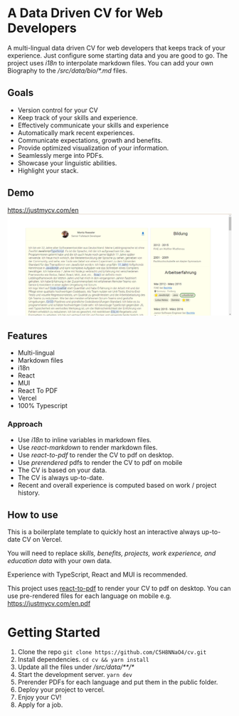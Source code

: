 # A Data Driven CV for Web Developers

A multi-lingual data driven CV for web developers that keeps track of your experience. Just configure some starting data and you are good to go. The project uses _i18n_ to interpolate markdown files. You can add your own Biography to the _/src/data/bio/\*.md_ files.

## Goals

- Version control for your CV
- Keep track of your skills and experience.
- Effectively communicate your skills and experience
- Automatically mark recent experiences.
- Communicate expectations, growth and benefits.
- Provide optimized visualization of your information.
- Seamlessly merge into PDFs.
- Showcase your linguistic abilities.
- Highlight your stack.

## Demo

https://justmycv.com/en
![alt text](public/ss.png 'Screenshot')

## Features

- Multi-lingual
- Markdown files
- i18n
- React
- MUI
- React To PDF
- Vercel
- 100% Typescript

### Approach

- Use _i18n_ to inline variables in markdown files.
- Use _react-markdown_ to render markdown files.
- Use _react-to-pdf_ to render the CV to pdf on desktop.
- Use _prerendered_ pdfs to render the CV to pdf on mobile
- The CV is based on your data.
- The CV is always up-to-date.
- Recent and overall experience is computed based on work / project history.

## How to use

This is a boilerplate template to quickly host an interactive always up-to-date CV on Vercel.

You will need to replace _skills, benefits, projects, work experience, and education data_ with your own data.

Experience with TypeScript, React and MUI is recommended.

This project uses [react-to-pdf](https://www.npmjs.com/package/react-to-pdf) to render your CV to pdf on desktop. You can use pre-rendered files for each language on mobile e.g. https://justmycv.com/en.pdf

# Getting Started

1. Clone the repo `git clone https://github.com/C5H8NNaO4/cv.git`
2. Install dependencies. `cd cv && yarn install`
3. Update all the files under _/src/data/\*\*/\*_
4. Start the development server. `yarn dev`
5. Prerender PDFs for each language and put them in the public folder.
6. Deploy your project to vercel.
7. Enjoy your CV!
8. Apply for a job.
